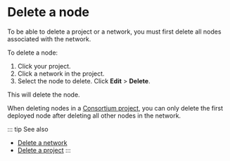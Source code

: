 # Delete a node

To be able to delete a project or a network, you must first delete all nodes associated with the network.

To delete a node:

1. Click your project.
1. Click a network in the project.
1. Select the node to delete. Click **Edit** > **Delete**.

This will delete the node.

When deleting nodes in a [Consortium project](/glossary/consortium-project), you can only delete the first deployed node after deleting all other nodes in the network.

::: tip See also
* [Delete a network](/platform/delete-a-network)
* [Delete a project](/platform/delete-a-project)
:::